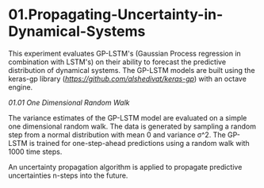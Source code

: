 # 01.Propagating-Uncertainty-in-Dynamical-Systems

This experiment evaluates GP-LSTM's (Gaussian Process regression in combination with LSTM's) on their ability to forecast the predictive distribution of dynamical systems.
The GP-LSTM models are built using the keras-gp library (*https://github.com/alshedivat/keras-gp*) with an octave engine.

*01.01 One Dimensional Random Walk*

The variance estimates of the GP-LSTM model are evaluated on a simple one
dimensional random walk. The data is generated by sampling a random step
from a normal distribution with mean 0 and variance σ^2.
The GP-LSTM is trained for one-step-ahead predictions using a random walk with 1000 time steps.

An uncertainty propagation algorithm is applied to propagate predictive uncertainties n-steps into the future.

